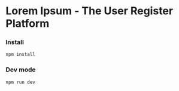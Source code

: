 # Lorem Ipsum - The User Register Platform

### Install

```bash
npm install
```

### Dev mode
```bash
npm run dev
```
